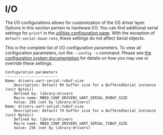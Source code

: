 <h1 id="configuration-io">I/O</h1>

The I/O configurations allows for customization of the OS driver layer. Options in this section pertain to hardware I/O. You can find additional serial settings for `printf` in the [utilities configuration page](configuration-platform.html). With the exception of `default-serial-baud-rate`, these settings do not affect Serial objects.

This is the complete list of I/O configuration parameters. To view all configuration parameters, run the `--config -v` command. Please see [the configuration system documentation](configuration.html) for details on how you may use or override these settings.


```
Configuration parameters
------------------------
Name: drivers.uart-serial-rxbuf-size
    Description: Default RX buffer size for a BufferedSerial instance (unit Bytes))
    Defined by: library:drivers
    Macro name: MBED_CONF_DRIVERS_UART_SERIAL_RXBUF_SIZE
    Value: 256 (set by library:drivers)
Name: drivers.uart-serial-txbuf-size
    Description: Default TX buffer size for a BufferedSerial instance (unit Bytes))
    Defined by: library:drivers
    Macro name: MBED_CONF_DRIVERS_UART_SERIAL_TXBUF_SIZE
    Value: 256 (set by library:drivers)
```
